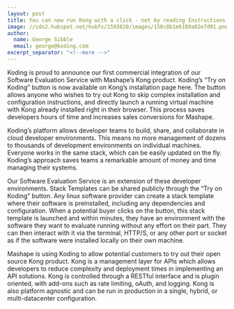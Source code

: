 ```yaml
---
layout: post
title: You can now run Kong with a click - not by reading Instructions!
image: //cdn2.hubspot.net/hubfs/1593820/images/156c8b1e6189a02e7d91.png
author:
  name: George Sibble
  email: george@koding.com
excerpt_separator: "<!--more -->"
---
```


Koding is proud to announce our first commercial integration of our Software Evaluation Service with Mashape’s Kong product. Koding’s “Try on Koding” button is now available on Kong’s installation page here. The button allows anyone who wishes to try out Kong to skip complex installation and configuration instructions, and directly launch a running virtual machine with Kong already installed right in their browser. This process saves developers hours of time and increases sales conversions for Mashape.

<!--more -->

Koding’s platform allows developer teams to build, share, and collaborate in cloud developer environments. This means no more management of dozens to thousands of development environments on individual machines. Everyone works in the same stack, which can be easily updated on the fly. Koding’s approach saves teams a remarkable amount of money and time managing their systems.

Our Software Evaluation Service is an extension of these developer environments. Stack Templates can be shared publicly through the “Try on Koding” button. Any linux software provider can create a stack template where their software is preinstalled, including any dependencies and configuration. When a potential buyer clicks on the button, this stack template is launched and within minutes, they have an environment with the software they want to evaluate running without any effort on their part. They can then interact with it via the terminal, HTTP/S, or any other port or socket as if the software were installed locally on their own machine.

Mashape is using Koding to allow potential customers to try out their open source Kong product. Kong is a management layer for APIs which allows developers to reduce complexity and deployment times in implementing an API solutions. Kong is controlled through a RESTful interface and is plugin oriented, with add-ons such as rate limiting, oAuth, and logging. Kong is also platform agnostic and can be run in production in a single, hybrid, or multi-datacenter configuration.